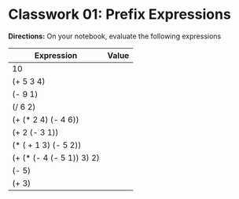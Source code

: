 # Classwork 01: Prefix Expressions

**Directions:** On your notebook, evaluate the following expressions

| Expression | Value |
| ---------- | ----- |
| 10         | | |
| (+ 5 3 4)  | | |
| (- 9 1)    | | |
| (/ 6 2)    | | |
| (+ (* 2 4) (- 4 6)) | | |
| (+ 2 (- 3 1))  | | |
| (* ( + 1 3) (- 5 2))   | | |
| (+ (* (- 4 (- 5 1)) 3) 2) | | |
| (- 5)   | | |
| (+ 3) | | |       
